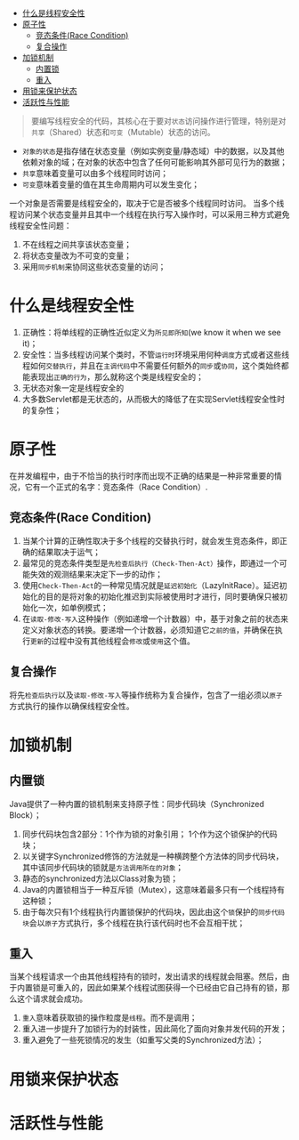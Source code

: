 <!-- TOC -->

- [什么是线程安全性](#什么是线程安全性)
- [原子性](#原子性)
    - [竞态条件(Race Condition)](#竞态条件race-condition)
    - [复合操作](#复合操作)
- [加锁机制](#加锁机制)
    - [内置锁](#内置锁)
    - [重入](#重入)
- [用锁来保护状态](#用锁来保护状态)
- [活跃性与性能](#活跃性与性能)

<!-- /TOC -->

>要编写线程安全的代码，其核心在于要对`状态`访问操作进行管理，特别是对`共享`（Shared）状态和`可变`（Mutable）状态的访问。
* `对象的状态`是指存储在状态变量（例如实例变量/静态域）中的数据，以及其他依赖对象的域；在对象的状态中包含了任何可能影响其外部可见行为的数据；
* `共享`意味着变量可以由多个线程同时访问；
* `可变`意味着变量的值在其生命周期内可以发生变化；

一个对象是否需要是线程安全的，取决于它是否被多个线程同时访问。
当多个线程访问某个状态变量并且其中一个线程在执行写入操作时，可以采用三种方式避免线程安全性问题：
1. 不在线程之间共享该状态变量；
2. 将状态变量改为不可变的变量；
3. 采用`同步机制`来协同这些状态变量的访问；

# 什么是线程安全性
1. 正确性：将单线程的正确性近似定义为`所见即所知`(we know it when we see it)；
2. 安全性：当多线程访问某个类时，不管`运行时`环境采用何种`调度`方式或者这些线程如何`交替执行`，并且在`主调代码`中不需要任何额外的`同步`或`协同`，这个类始终都能表现出`正确的行为`，那么就称这个类是线程安全的；
3. 无状态对象一定是线程安全的
4. 大多数Servlet都是无状态的，从而极大的降低了在实现Servlet线程安全性时的复杂性；

# 原子性
在并发编程中，由于不恰当的执行时序而出现不正确的结果是一种非常重要的情况，它有一个正式的名字：竞态条件（Race Condition）.
## 竞态条件(Race Condition)
1. 当某个计算的正确性取决于多个线程的交替执行时，就会发生竞态条件，即正确的结果取决于运气；
2. 最常见的竞态条件类型是`先检查后执行（Check-Then-Act）`操作，即通过一个可能失效的观测结果来决定下一步的动作；
3. 使用`Check-Then-Act`的一种常见情况就是`延迟初始化`（LazyInitRace）。延迟初始化的目的是将对象的初始化推迟到实际被使用时才进行，同时要确保只被初始化一次，如单例模式；
4. 在`读取-修改-写入`这种操作（例如递增一个计数器）中，基于对象之前的状态来定义对象状态的转换。要递增一个计数器，必须知道它`之前的值`，并确保在执行`更新`的过程中没有其他线程会`修改`或`使用`这个值。
 
## 复合操作
将先`检查后执行`以及`读取-修改-写入`等操作统称为复合操作，包含了一组必须以`原子`方式执行的操作以确保线程安全性。

# 加锁机制
## 内置锁
Java提供了一种内置的锁机制来支持原子性：同步代码块（Synchronized Block）；
1. 同步代码块包含2部分：1个作为锁的对象引用； 1个作为这个锁保护的代码块；
2. 以关键字Synchronized修饰的方法就是一种横跨整个方法体的同步代码块，其中该同步代码块的锁就是`方法调用所在的对象`；
3. 静态的synchronized方法以Class对象为锁；
4. Java的内置锁相当于一种互斥锁（Mutex），这意味着最多只有一个线程持有这种锁；
5. 由于每次只有1个线程执行内置锁保护的代码块，因此由这个`锁`保护的`同步代码块`会以`原子`方式执行，多个线程在执行该代码时也不会互相干扰；

## 重入
当某个线程请求一个由其他线程持有的锁时，发出请求的线程就会阻塞。然后，由于内置锁是可重入的，因此如果某个线程试图获得一个已经由它自己持有的锁，那么这个请求就会成功。
1. `重入`意味着获取锁的操作粒度是`线程`。而不是调用；
2. 重入进一步提升了加锁行为的封装性，因此简化了面向对象并发代码的开发；
3. 重入避免了一些死锁情况的发生（如重写父类的Synchronized方法）；

# 用锁来保护状态

# 活跃性与性能
